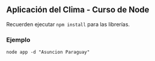 ## Aplicación del Clima - Curso de Node

Recuerden ejecutar ``` npm install ``` para las librerías.

### Ejemplo

``` 
node app -d "Asuncion Paraguay"
```